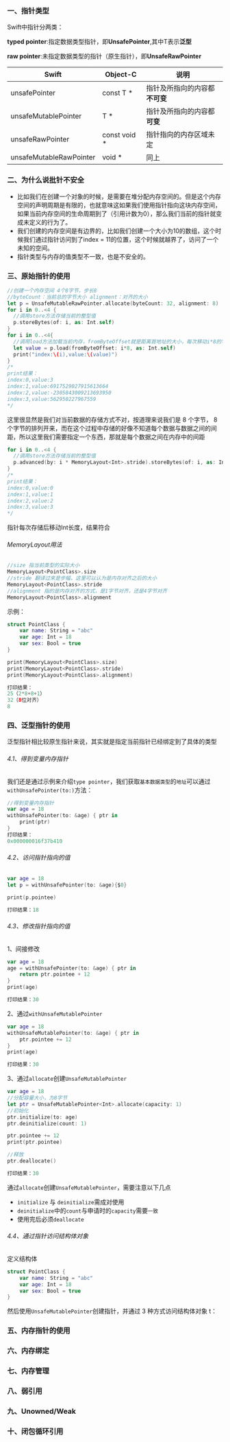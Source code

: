 ### 一、指针类型

Swift中指针分两类：

**typed pointer**:指定数据类型指针，即**UnsafePointer<T>**,其中T表示**泛型**

**raw pointer**:未指定数据类型的指针（原生指针），即**UnsafeRawPointer**

| Swift                   | Object-C     | 说明                           |
| ----------------------- | ------------ | ------------------------------ |
| unsafePointer<T>        | const T *    | 指针及所指向的内容都**不可变** |
| unsafeMutablePointer<T> | T *          | 指针及所指向的内容都**可变**   |
| unsafeRawPointer        | const void * | 指针指向的内存区域未定         |
| unsafeMutableRawPointer | void *       | 同上                           |



### 二、为什么说批针不安全

- 比如我们在创建一个对象的时候，是需要在堆分配内存空间的。但是这个内存空间的声明周期是有限的，也就意味这如果我们使用指针指向这块内存空间，如果当前内存空间的生命周期到了（引用计数为0），那么我们当前的指针就变成未定义的行为了。
- 我们创建的内存空间是有边界的，比如我们创建一个大小为10的数组，这个时候我们通过指针访问到了index = 11的位置，这个时候就越界了，访问了一个未知的空间。
- 指针类型与内存的值类型不一致，也是不安全的。

### 三、原始指针的使用

```swift
//创建一个内存空间 4个8字节，步长8
//byteCount：当前总的字节大小 alignment：对齐的大小
let p = UnsafeMutableRawPointer.allocate(byteCount: 32, alignment: 8)
for i in 0..<4 {
  //调用store方法存储当前的整型值
  p.storeBytes(of: i, as: Int.self)
}
for i in 0..<4{
  //调用load方法加载当前内存，fromByteOffset就是距离首地址的大小，每次移动i*8的字节
  let value = p.load(fromByteOffset: i*8, as: Int.self)
  print("index:\(i),value:\(value)")
}
/* 
print结果：
index:0,value:3
index:1,value:6917529027915613664
index:2,value:-2305843009213693950
index:3,value:562950227967559
*/
```

这⾥很显然是我们对当前数据的存储⽅式不对，按道理来说我们是 8 个字节， 8个字节的排列开来，⽽在这个过程中存储的好像不知道每个数据与数据之间的间距，所以这⾥我们需要指定⼀个东⻄，那就是每个数据之间在内存中的间距

```swift
for i in 0..<4 {
  //调用store方法存储当前的整型值
  p.advanced(by: i * MemoryLayout<Int>.stride).storeBytes(of: i, as: Int.self)
}
/*
print结果：
index:0,value:0
index:1,value:1
index:2,value:2
index:3,value:3
*/
```

指针每次存储后移动Int长度，结果符合

###### MemoryLayout<T>用法

```swift
//size 指当前类型的实际大小
MemoryLayout<PointClass>.size
//stride 翻译过来是步幅，这里可以认为是内存对齐之后的大小
MemoryLayout<PointClass>.stride
//alignment 指的是内存对齐的方式，是1字节对齐，还是4字节对齐
MemoryLayout<PointClass>.alignment
```

示例：

```swift
struct PointClass {
    var name: String = "abc"
    var age: Int = 18
    var sex: Bool = true
}

print(MemoryLayout<PointClass>.size)
print(MemoryLayout<PointClass>.stride)
print(MemoryLayout<PointClass>.alignment)

打印结果：
25（2*8+8+1）
32（8位对齐）
8
```



### 四、泛型指针的使用

泛型指针相⽐较原⽣指针来说，其实就是指定当前指针已经绑定到了具体的类型

###### 4.1、得到变量内存指针

我们还是通过示例来介绍`type pointer`，我们获取`基本数据类型`的`地址`可以通过`withUnsafePointer(to:)`方法：

```swift
//得到变量内存指针
var age = 18
withUnsafePointer(to: &age) { ptr in
	print(ptr)
}
打印结果：
0x000000016f37b410
```

###### 4.2、访问指针指向的值

```swift
var age = 18
let p = withUnsafePointer(to: &age){$0}

print(p.pointee)

打印结果：18
```

###### 4.3、修改指针指向的值

1、间接修改

```swift
var age = 18
age = withUnsafePointer(to: &age) { ptr in
    return ptr.pointee + 12
}
print(age)

打印结果：30
```

2、通过`withUnsafeMutablePointer`

```swift
var age = 18
withUnsafeMutablePointer(to: &age) { ptr in
    ptr.pointee += 12
}
print(age)

打印结果：30
```

3、通过`allocate`创建`UnsafeMutablePointer`

```swift
var age = 18
//分配容量大小，为8字节
let ptr = UnsafeMutablePointer<Int>.allocate(capacity: 1)
//初始化
ptr.initialize(to: age)
ptr.deinitialize(count: 1)

ptr.pointee += 12
print(ptr.pointee)

//释放
ptr.deallocate()

打印结果：30
```

通过`allocate`创建`UnsafeMutablePointer`，需要注意以下几点

- `initialize` 与 `deinitialize`需成对使用
- `deinitialize`中的`count`与申请时的`capacity`需要`一致`
- 使用完后必须`deallocate`

###### 4.4、通过指针访问结构体对象

定义结构体

```swift
struct PointClass {
    var name: String = "abc"
    var age: Int = 18
    var sex: Bool = true
}
```

然后使用`UnsafeMutablePointer`创建指针，并通过 3 种方式访问结构体对象 t：



### 五、内存指针的使用

### 六、内存绑定

### 七、内存管理

### 八、弱引用

### 九、Unowned/Weak

### 十、闭包循环引用